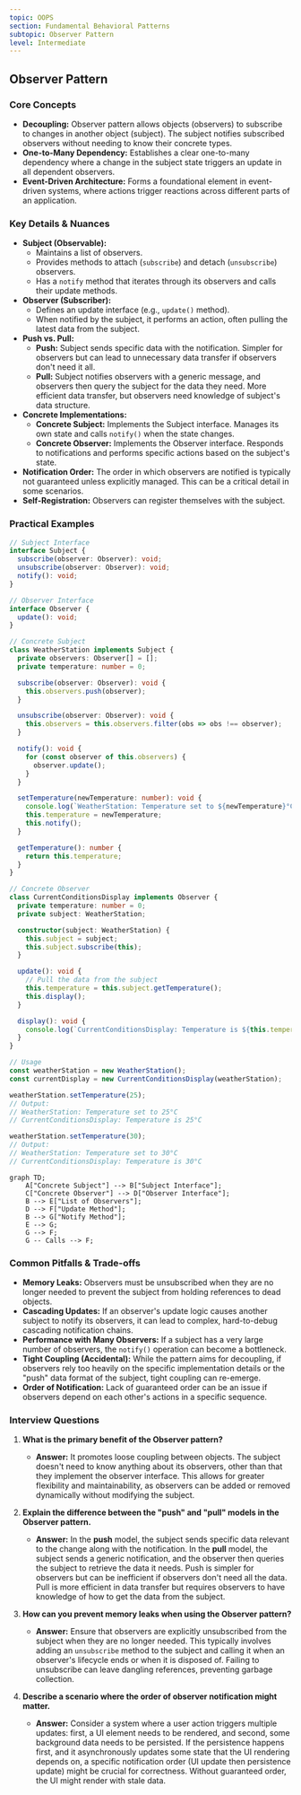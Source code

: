 ```yaml
---
topic: OOPS
section: Fundamental Behavioral Patterns
subtopic: Observer Pattern
level: Intermediate
---
```


## Observer Pattern
### Core Concepts

*   **Decoupling:** Observer pattern allows objects (observers) to subscribe to changes in another object (subject). The subject notifies subscribed observers without needing to know their concrete types.
*   **One-to-Many Dependency:** Establishes a clear one-to-many dependency where a change in the subject state triggers an update in all dependent observers.
*   **Event-Driven Architecture:** Forms a foundational element in event-driven systems, where actions trigger reactions across different parts of an application.

### Key Details & Nuances

*   **Subject (Observable):**
    *   Maintains a list of observers.
    *   Provides methods to attach (`subscribe`) and detach (`unsubscribe`) observers.
    *   Has a `notify` method that iterates through its observers and calls their update methods.
*   **Observer (Subscriber):**
    *   Defines an update interface (e.g., `update()` method).
    *   When notified by the subject, it performs an action, often pulling the latest data from the subject.
*   **Push vs. Pull:**
    *   **Push:** Subject sends specific data with the notification. Simpler for observers but can lead to unnecessary data transfer if observers don't need it all.
    *   **Pull:** Subject notifies observers with a generic message, and observers then query the subject for the data they need. More efficient data transfer, but observers need knowledge of subject's data structure.
*   **Concrete Implementations:**
    *   **Concrete Subject:** Implements the Subject interface. Manages its own state and calls `notify()` when the state changes.
    *   **Concrete Observer:** Implements the Observer interface. Responds to notifications and performs specific actions based on the subject's state.
*   **Notification Order:** The order in which observers are notified is typically not guaranteed unless explicitly managed. This can be a critical detail in some scenarios.
*   **Self-Registration:** Observers can register themselves with the subject.

### Practical Examples

```typescript
// Subject Interface
interface Subject {
  subscribe(observer: Observer): void;
  unsubscribe(observer: Observer): void;
  notify(): void;
}

// Observer Interface
interface Observer {
  update(): void;
}

// Concrete Subject
class WeatherStation implements Subject {
  private observers: Observer[] = [];
  private temperature: number = 0;

  subscribe(observer: Observer): void {
    this.observers.push(observer);
  }

  unsubscribe(observer: Observer): void {
    this.observers = this.observers.filter(obs => obs !== observer);
  }

  notify(): void {
    for (const observer of this.observers) {
      observer.update();
    }
  }

  setTemperature(newTemperature: number): void {
    console.log(`WeatherStation: Temperature set to ${newTemperature}°C`);
    this.temperature = newTemperature;
    this.notify();
  }

  getTemperature(): number {
    return this.temperature;
  }
}

// Concrete Observer
class CurrentConditionsDisplay implements Observer {
  private temperature: number = 0;
  private subject: WeatherStation;

  constructor(subject: WeatherStation) {
    this.subject = subject;
    this.subject.subscribe(this);
  }

  update(): void {
    // Pull the data from the subject
    this.temperature = this.subject.getTemperature();
    this.display();
  }

  display(): void {
    console.log(`CurrentConditionsDisplay: Temperature is ${this.temperature}°C`);
  }
}

// Usage
const weatherStation = new WeatherStation();
const currentDisplay = new CurrentConditionsDisplay(weatherStation);

weatherStation.setTemperature(25);
// Output:
// WeatherStation: Temperature set to 25°C
// CurrentConditionsDisplay: Temperature is 25°C

weatherStation.setTemperature(30);
// Output:
// WeatherStation: Temperature set to 30°C
// CurrentConditionsDisplay: Temperature is 30°C
```

```mermaid
graph TD;
    A["Concrete Subject"] --> B["Subject Interface"];
    C["Concrete Observer"] --> D["Observer Interface"];
    B --> E["List of Observers"];
    D --> F["Update Method"];
    B --> G["Notify Method"];
    E --> G;
    G --> F;
    G -- Calls --> F;
```

### Common Pitfalls & Trade-offs

*   **Memory Leaks:** Observers must be unsubscribed when they are no longer needed to prevent the subject from holding references to dead objects.
*   **Cascading Updates:** If an observer's update logic causes another subject to notify its observers, it can lead to complex, hard-to-debug cascading notification chains.
*   **Performance with Many Observers:** If a subject has a very large number of observers, the `notify()` operation can become a bottleneck.
*   **Tight Coupling (Accidental):** While the pattern aims for decoupling, if observers rely too heavily on the specific implementation details or the "push" data format of the subject, tight coupling can re-emerge.
*   **Order of Notification:** Lack of guaranteed order can be an issue if observers depend on each other's actions in a specific sequence.

### Interview Questions

1.  **What is the primary benefit of the Observer pattern?**
    *   **Answer:** It promotes loose coupling between objects. The subject doesn't need to know anything about its observers, other than that they implement the observer interface. This allows for greater flexibility and maintainability, as observers can be added or removed dynamically without modifying the subject.

2.  **Explain the difference between the "push" and "pull" models in the Observer pattern.**
    *   **Answer:** In the **push** model, the subject sends specific data relevant to the change along with the notification. In the **pull** model, the subject sends a generic notification, and the observer then queries the subject to retrieve the data it needs. Push is simpler for observers but can be inefficient if observers don't need all the data. Pull is more efficient in data transfer but requires observers to have knowledge of how to get the data from the subject.

3.  **How can you prevent memory leaks when using the Observer pattern?**
    *   **Answer:** Ensure that observers are explicitly unsubscribed from the subject when they are no longer needed. This typically involves adding an `unsubscribe` method to the subject and calling it when an observer's lifecycle ends or when it is disposed of. Failing to unsubscribe can leave dangling references, preventing garbage collection.

4.  **Describe a scenario where the order of observer notification might matter.**
    *   **Answer:** Consider a system where a user action triggers multiple updates: first, a UI element needs to be rendered, and second, some background data needs to be persisted. If the persistence happens first, and it asynchronously updates some state that the UI rendering depends on, a specific notification order (UI update then persistence update) might be crucial for correctness. Without guaranteed order, the UI might render with stale data.